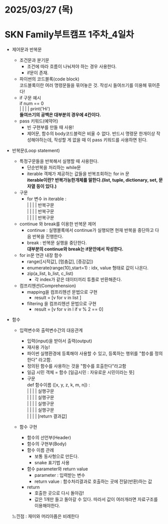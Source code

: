 # 2025/03/27 (목)
# SKN Family부트캠프 1주차_4일차
- 제어문과 반복문
    - 조건문과 분기문
        - 조건에 따라 흐름이 나눠져야 하는 경우 사용한다.
        - if문이 존재.
    - 파이썬의 코드블록(code block)<br>
      코드블록이란 여러 명령문들을 묶어놓은 것.
      작성시 들여쓰기를 이용해 묶어준다!
    - if 구문 예시<br>
      if num == 0 <br>
      | | | | print('Hi') <br>
      **들여쓰기의 공백은 대부분의 경우에 4칸이다.**
    - pass 키워드(예약어)
        - 빈 구현부를 만들 때 사용!
        - 제어문, 함수의 body코드블럭은 비울 수 없다. 반드시 명령문 한개이상 작성해야하는데, 작성할 게 없을 때 이 pass 키워드를 사용하면 된다.
- 반복문(Loop statement)
    - 특정구문들을 반복해서 실행할 때 사용한다.
        - 단순반복을 처리하는 while문
        - iterable 객체가 제공하는 값들을 반복조회하는 for in 문<br>
        **iterable이란? 반복가능한개체를 말한다.(list, tuple, dictionary, set, 문자열 등이 있다.)**
    - 구문
        - for 변수 in iterable : <br>
        | | | | 반복구문 <br>
        | | | | 반복구문 <br>
        | | | | 반복구문 <br> 
    - continue 와 break를 이용한 반복문 제어
        - continue : 실행블록에서 continue가 실행되면 현재 반복을 중단하고 다음 반복을 진행한다.
        - break : 반복문 실행을 중단한다.<br>
        **대부분의 continue와 break는 if문안에서 작성한다.**
    - for in문 연관 내장 함수
        - range([시작값], [멈춤값], [증감값])
        - enumerate(range(10),start=1) : idx, value 형태로 값이 나온다.
        - zip(a_list, b_list, c_list) <br>
          - 각 index가 같은 데이터끼리 튜플로 반환해준다.
    - 컴프리헨션(Comprehension)
        - mapping을 컴프리헨션 문법으로 구현
            - result = [v for v in list ]
        - filtering 을 컴프리헨션 문법으로 구현
            - result = [v for v in l if v % 2 == 0]

- 함수
    - 입력변수와 출력변수간의 대응관계
        - 입력(input)을 받아서 출력(output)
        - 재사용 가능!
        - 파이썬 실행환경에 등록해야 사용할 수 있고, 등록하는 행위를 "함수를 정의한다" 라고함.
        - 정의된 함수를 사용하는 것을 "함수를 호출한다"라고함
        - 일급 시민 객체 = 함수 [일급시민 : 자유로운 시민이라는 뜻]
        - 구문 <br>
        def 함수이름 ([x, y, z, k, m, n]) : <br>
        | | | | 실행구문<br>
        | | | | 실행구문<br>
        | | | | 실행구문<br>
        | | | | 실행구문<br>
        | | | | [return 결과값]<br>

    - 함수 구현
        - 함수의 선언부(Header)
        - 함수의 구현부(Body)
        - 함수 이름 관례
            - 보통 동사형으로 만든다.
            - snake 표기법 사용
        - 함수 parameter와 return value
            - parameter : 입력받는 변수
            - return value : 함수처리결과로 호출하는 곳에 전달(반환)하는 값
        - return
            - 호출한 곳으로 다시 돌아감!
            - 값은 1개만 들고 돌아갈 수 있다. 따라서 값이 여러개라면 자료구조를 이용해야한다.

    느낀점 : 재미와 머리아픔은 비례한다
